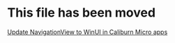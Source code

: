 # This file has been moved

[Update NavigationView to WinUI in Caliburn Micro apps](https://github.com/microsoft/WindowsTemplateStudio/blob/release/docs/UWP/projectTypes/fromnavigationviewtowinui/caliburn-cs.md)